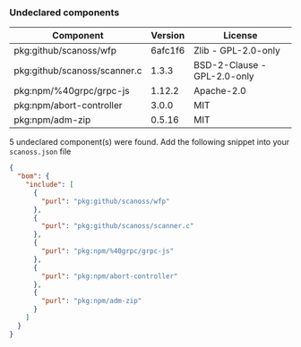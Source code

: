 ### Undeclared components
 | Component | Version | License | 
 | - | - | - | 
 | pkg:github/scanoss/wfp | 6afc1f6 | Zlib - GPL-2.0-only | 
 | pkg:github/scanoss/scanner.c | 1.3.3 | BSD-2-Clause - GPL-2.0-only | 
 | pkg:npm/%40grpc/grpc-js | 1.12.2 | Apache-2.0 | 
 | pkg:npm/abort-controller | 3.0.0 | MIT | 
 | pkg:npm/adm-zip | 0.5.16 | MIT | 


5 undeclared component(s) were found.
Add the following snippet into your `scanoss.json` file

```json
{
  "bom": {
    "include": [
      {
        "purl": "pkg:github/scanoss/wfp"
      },
      {
        "purl": "pkg:github/scanoss/scanner.c"
      },
      {
        "purl": "pkg:npm/%40grpc/grpc-js"
      },
      {
        "purl": "pkg:npm/abort-controller"
      },
      {
        "purl": "pkg:npm/adm-zip"
      }
    ]
  }
}
```

